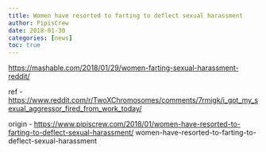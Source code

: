 ```yaml
---
title: Women have resorted to farting to deflect sexual harassment
author: PipisCrew
date: 2018-01-30
categories: [news]
toc: true
---
```


https://mashable.com/2018/01/29/women-farting-sexual-harassment-reddit/

ref - https://www.reddit.com/r/TwoXChromosomes/comments/7rmigk/i_got_my_sexual_aggressor_fired_from_work_today/

origin - https://www.pipiscrew.com/2018/01/women-have-resorted-to-farting-to-deflect-sexual-harassment/ women-have-resorted-to-farting-to-deflect-sexual-harassment
